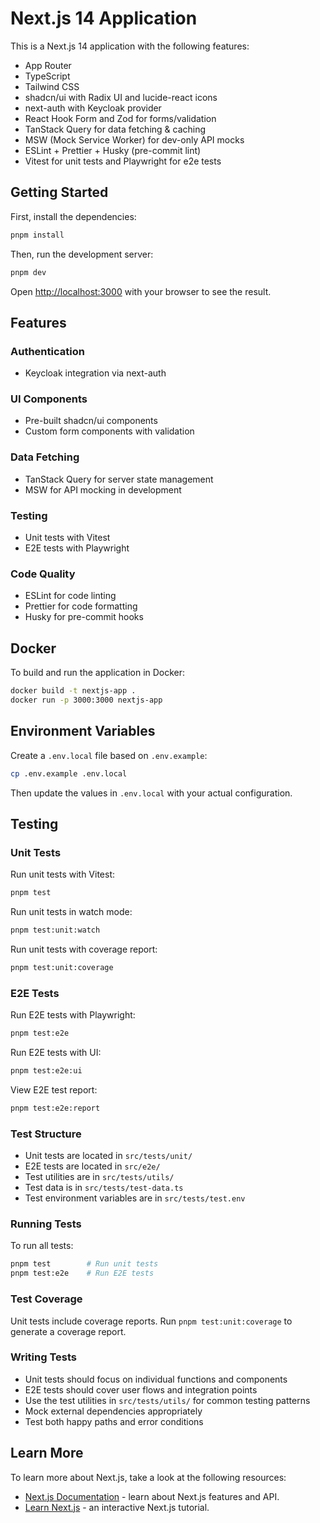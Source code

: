 # Next.js 14 Application

This is a Next.js 14 application with the following features:

- App Router
- TypeScript
- Tailwind CSS
- shadcn/ui with Radix UI and lucide-react icons
- next-auth with Keycloak provider
- React Hook Form and Zod for forms/validation
- TanStack Query for data fetching & caching
- MSW (Mock Service Worker) for dev-only API mocks
- ESLint + Prettier + Husky (pre-commit lint)
- Vitest for unit tests and Playwright for e2e tests

## Getting Started

First, install the dependencies:

```bash
pnpm install
```

Then, run the development server:

```bash
pnpm dev
```

Open [http://localhost:3000](http://localhost:3000) with your browser to see the result.

## Features

### Authentication

- Keycloak integration via next-auth

### UI Components

- Pre-built shadcn/ui components
- Custom form components with validation

### Data Fetching

- TanStack Query for server state management
- MSW for API mocking in development

### Testing

- Unit tests with Vitest
- E2E tests with Playwright

### Code Quality

- ESLint for code linting
- Prettier for code formatting
- Husky for pre-commit hooks

## Docker

To build and run the application in Docker:

```bash
docker build -t nextjs-app .
docker run -p 3000:3000 nextjs-app
```

## Environment Variables

Create a `.env.local` file based on `.env.example`:

```bash
cp .env.example .env.local
```

Then update the values in `.env.local` with your actual configuration.

## Testing

### Unit Tests

Run unit tests with Vitest:

```bash
pnpm test
```

Run unit tests in watch mode:

```bash
pnpm test:unit:watch
```

Run unit tests with coverage report:

```bash
pnpm test:unit:coverage
```

### E2E Tests

Run E2E tests with Playwright:

```bash
pnpm test:e2e
```

Run E2E tests with UI:

```bash
pnpm test:e2e:ui
```

View E2E test report:

```bash
pnpm test:e2e:report
```

### Test Structure

- Unit tests are located in `src/tests/unit/`
- E2E tests are located in `src/e2e/`
- Test utilities are in `src/tests/utils/`
- Test data is in `src/tests/test-data.ts`
- Test environment variables are in `src/tests/test.env`

### Running Tests

To run all tests:

```bash
pnpm test        # Run unit tests
pnpm test:e2e    # Run E2E tests
```

### Test Coverage

Unit tests include coverage reports. Run `pnpm test:unit:coverage` to generate a coverage report.

### Writing Tests

- Unit tests should focus on individual functions and components
- E2E tests should cover user flows and integration points
- Use the test utilities in `src/tests/utils/` for common testing patterns
- Mock external dependencies appropriately
- Test both happy paths and error conditions

## Learn More

To learn more about Next.js, take a look at the following resources:

- [Next.js Documentation](https://nextjs.org/docs) - learn about Next.js features and API.
- [Learn Next.js](https://nextjs.org/learn) - an interactive Next.js tutorial.
